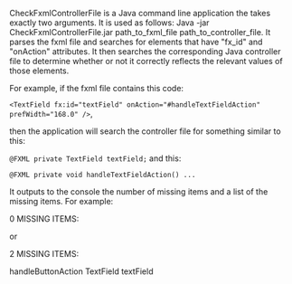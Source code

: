CheckFxmlControllerFile is a Java command line application the takes exactly two arguments. It is used as follows: Java -jar CheckFxmlControllerFile.jar path_to_fxml_file path_to_controller_file.  It parses the fxml file and searches for elements that have "fx_id" and "onAction" attributes.  It then searches the corresponding Java controller file to determine whether or not it correctly reflects the relevant values of those elements.

For example, if the fxml file contains this code:

`<TextField fx:id="textField" onAction="#handleTextFieldAction" prefWidth="168.0" />`,

then the application will search the controller file for something similar to this:

`@FXML
 private TextField textField;` and this:

`@FXML
 private void handleTextFieldAction() ...`

It outputs to the console the number of missing items and a list of the missing items.
For example:

0 MISSING ITEMS: 

or

2 MISSING ITEMS: 

handleButtonAction
TextField textField

